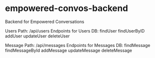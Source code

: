 # empowered-convos-backend
Backend for Empowered Conversations


Users Path: /api/users
Endpoints for Users DB:
findUser
findUserByID
addUser
updateUser
deleteUser

Message Path: /api/messages
Endpoints for Messages DB:
findMessage
findMessageById
addMessage
updateMessage
deleteMessage
